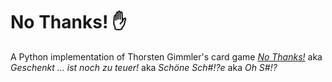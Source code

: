 # No Thanks! ✋

A Python implementation of Thorsten Gimmler's card game
[*No Thanks!*](https://recommend.games/#/game/12942) aka *Geschenkt ... ist noch
zu teuer!* aka *Schöne Sch#!?e* aka *Oh S#!?*